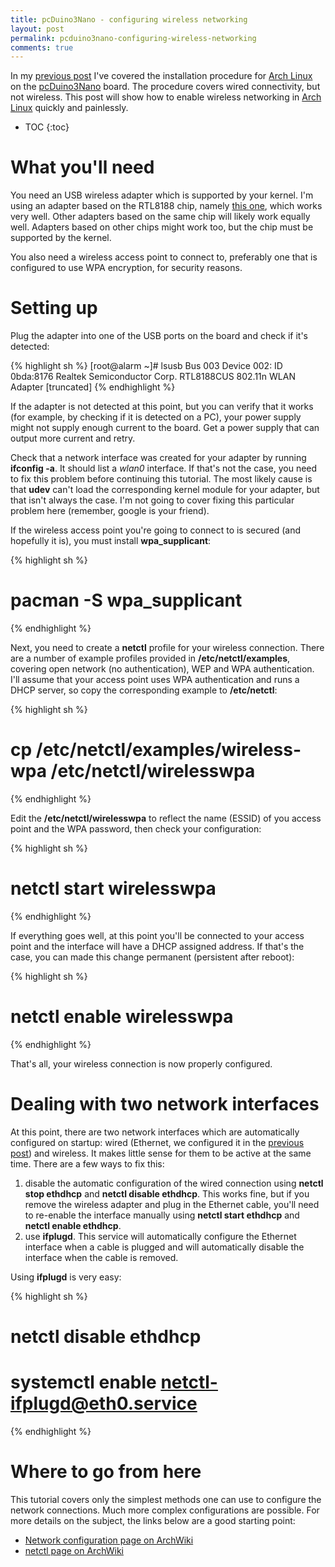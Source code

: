 ```yaml
---
title: pcDuino3Nano - configuring wireless networking
layout: post
permalink: pcduino3nano-configuring-wireless-networking
comments: true
---
```

In my [previous post][nav-installarch] I've covered the installation procedure for [Arch Linux] on the [pcDuino3Nano] board. The procedure covers wired connectivity, but not wireless. This post will show how to enable wireless networking in [Arch Linux] quickly and painlessly.

<!--more-->

* TOC
{:toc}

# What you'll need

You need an USB wireless adapter which is supported by your kernel. I'm using an adapter based on the RTL8188 chip, namely [this one](http://www.ebay.com/itm/EDUP-EP-N8508-150Mbps-802-11n-Wireless-LAN-USB-2-0-Ultra-Mini-Adapter-small-/331126556199?pt=US_USB_Wi_Fi_Adapters_Dongles&hash=item4d18ae4627), which works very well. Other adapters based on the same chip will likely work equally well. Adapters based on other chips might work too, but the chip must be supported by the kernel.

You also need a wireless access point to connect to, preferably one that is configured to use WPA encryption, for security reasons.

# Setting up

Plug the adapter into one of the USB ports on the board and check if it's detected:

{% highlight sh %}
[root@alarm ~]# lsusb
Bus 003 Device 002: ID 0bda:8176 Realtek Semiconductor Corp. RTL8188CUS 802.11n WLAN Adapter
[truncated]
{% endhighlight %}

If the adapter is not detected at this point, but you can verify that it works (for example, by checking if it is detected on a PC), your power supply might not supply enough current to the board. Get a power supply that can output more current and retry.

Check that a network interface was created for your adapter by running **ifconfig -a**. It should list a *wlan0* interface. If that's not the case, you need to fix this problem before continuing this tutorial. The most likely cause is that **udev** can't load the corresponding kernel module for your adapter, but that isn't always the case. I'm not going to cover fixing this particular problem here (remember, google is your friend).

If the wireless access point you're going to connect to is secured (and hopefully it is), you must install **wpa_supplicant**:

{% highlight sh %}
# pacman -S wpa_supplicant
{% endhighlight %}

Next, you need to create a **netctl** profile for your wireless connection. There are a number of example profiles provided in **/etc/netctl/examples**, covering open network (no authentication), WEP and WPA authentication. I'll assume that your access point uses WPA authentication and runs a DHCP server, so copy the corresponding example to **/etc/netctl**:

{% highlight sh %}
# cp /etc/netctl/examples/wireless-wpa /etc/netctl/wirelesswpa
{% endhighlight %}

Edit the **/etc/netctl/wirelesswpa** to reflect the name (ESSID) of you access point and the WPA password, then check your configuration:

{% highlight sh %}
# netctl start wirelesswpa
{% endhighlight %}

If everything goes well, at this point you'll be connected to your access point and the interface will have a DHCP assigned address. If that's the case, you can made this change permanent (persistent after reboot):

{% highlight sh %}
# netctl enable wirelesswpa
{% endhighlight %}

That's all, your wireless connection is now properly configured.

# Dealing with two network interfaces

At this point, there are two network interfaces which are automatically configured on startup: wired (Ethernet, we configured it in the [previous post][nav-installarch]) and wireless. It makes little sense for them to be active at the same time. There are a few ways to fix this:

1. disable the automatic configuration of the wired connection using **netctl stop ethdhcp** and **netctl disable ethdhcp**. This works fine, but if you remove the wireless adapter and plug in the Ethernet cable, you'll need to re-enable the interface manually using **netctl start ethdhcp** and **netctl enable ethdhcp**.
2. use **ifplugd**. This service will automatically configure the Ethernet interface when a cable is plugged and will automatically disable the interface when the cable is removed.

Using **ifplugd** is very easy:

{% highlight sh %}
# netctl disable ethdhcp
# systemctl enable netctl-ifplugd@eth0.service
{% endhighlight %}

# Where to go from here

This tutorial covers only the simplest methods one can use to configure the network connections. Much more complex configurations are possible. For more details on the subject, the links below are a good starting point:

* [Network configuration page on ArchWiki](https://wiki.archlinux.org/index.php/Network_configuration)
* [netctl page on ArchWiki](https://wiki.archlinux.org/index.php/netctl)

[pcDuino3Nano]: http://www.linksprite.com/linksprite-pcduino3-nano/
[nav-installarch]: /pcduino3nano-installing-arch-linux
[nav-firstimpressions]: /pcduino3nano-first-impressions
[Arch Linux]: http://www.archlinux.org

